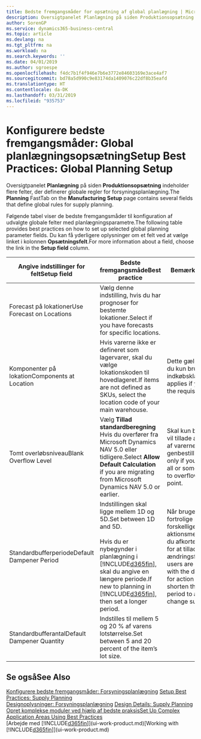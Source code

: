 ```yaml
---
title: Bedste fremgangsmåder for opsætning af global planlægning | Microsoft Docs
description: Oversigtpanelet Planlægning på siden Produktionsopsætning indeholder flere felter, der definerer globale regler for forsyningsplanlægning.
author: SorenGP
ms.service: dynamics365-business-central
ms.topic: article
ms.devlang: na
ms.tgt_pltfrm: na
ms.workload: na
ms.search.keywords: ''
ms.date: 04/01/2019
ms.author: sgroespe
ms.openlocfilehash: f4dc7b1f4f946e7b6e3772e84603169e3ace4af7
ms.sourcegitcommit: bd78a5d990c9e83174da1409076c22df8b35eafd
ms.translationtype: HT
ms.contentlocale: da-DK
ms.lasthandoff: 03/31/2019
ms.locfileid: "935753"
---
```

# <a name="setup-best-practices-global-planning-setup"></a><span data-ttu-id="2d386-103">Konfigurere bedste fremgangsmåder: Global planlægningsopsætning</span><span class="sxs-lookup"><span data-stu-id="2d386-103">Setup Best Practices: Global Planning Setup</span></span>
<span data-ttu-id="2d386-104">Oversigtpanelet **Planlægning** på siden **Produktionsopsætning** indeholder flere felter, der definerer globale regler for forsyningsplanlægning.</span><span class="sxs-lookup"><span data-stu-id="2d386-104">The **Planning** FastTab on the **Manufacturing Setup** page contains several fields that define global rules for supply planning.</span></span>  

 <span data-ttu-id="2d386-105">Følgende tabel viser de bedste fremgangsmåder til konfiguration af udvalgte globale felter med planlægningsparametre.</span><span class="sxs-lookup"><span data-stu-id="2d386-105">The following table provides best practices on how to set up selected global planning parameter fields.</span></span> <span data-ttu-id="2d386-106">Du kan få yderligere oplysninger om et felt ved at vælge linket i kolonnen **Opsætningsfelt**.</span><span class="sxs-lookup"><span data-stu-id="2d386-106">For more information about a field, choose the link in the **Setup field** column.</span></span>  

|<span data-ttu-id="2d386-107">Angive indstillinger for felt</span><span class="sxs-lookup"><span data-stu-id="2d386-107">Setup field</span></span>|<span data-ttu-id="2d386-108">Bedste fremgangsmåde</span><span class="sxs-lookup"><span data-stu-id="2d386-108">Best practice</span></span>|<span data-ttu-id="2d386-109">Bemærkning</span><span class="sxs-lookup"><span data-stu-id="2d386-109">Comment</span></span>|  
|-----------------|-------------------|-------------|  
|<span data-ttu-id="2d386-110">Forecast på lokationer</span><span class="sxs-lookup"><span data-stu-id="2d386-110">Use Forecast on Locations</span></span>|<span data-ttu-id="2d386-111">Vælg denne indstilling, hvis du har prognoser for bestemte lokationer.</span><span class="sxs-lookup"><span data-stu-id="2d386-111">Select if you have forecasts for specific locations.</span></span>||  
|<span data-ttu-id="2d386-112">Komponenter på lokation</span><span class="sxs-lookup"><span data-stu-id="2d386-112">Components at Location</span></span>|<span data-ttu-id="2d386-113">Hvis varerne ikke er defineret som lagervarer, skal du vælge lokationskoden til hovedlageret.</span><span class="sxs-lookup"><span data-stu-id="2d386-113">If items are not defined as SKUs, select the location code of your main warehouse.</span></span>|<span data-ttu-id="2d386-114">Dette gælder også, hvis du kun bruger indkøbskladden.</span><span class="sxs-lookup"><span data-stu-id="2d386-114">This also applies if you only use the requisition worksheet.</span></span>|  
|<span data-ttu-id="2d386-115">Tomt overløbsniveau</span><span class="sxs-lookup"><span data-stu-id="2d386-115">Blank Overflow Level</span></span>|<span data-ttu-id="2d386-116">Vælg **Tillad standardberegning** Hvis du overfører fra Microsoft Dynamics NAV 5.0 eller tidligere.</span><span class="sxs-lookup"><span data-stu-id="2d386-116">Select **Allow Default Calculation** if you are migrating from Microsoft Dynamics NAV 5.0 or earlier.</span></span>|<span data-ttu-id="2d386-117">Skal kun bruges, hvis du vil tillade alle eller nogle af varerne at løbe over genbestillingspunktet.</span><span class="sxs-lookup"><span data-stu-id="2d386-117">Use only if you want to allow all or some of your items to overflow the reorder point.</span></span>|  
|<span data-ttu-id="2d386-118">Standardbufferperiode</span><span class="sxs-lookup"><span data-stu-id="2d386-118">Default Dampener Period</span></span>|<span data-ttu-id="2d386-119">Indstillingen skal ligge mellem 1D og 5D.</span><span class="sxs-lookup"><span data-stu-id="2d386-119">Set between 1D and 5D.</span></span><br /><br /> <span data-ttu-id="2d386-120">Hvis du er nybegynder i planlægning i [!INCLUDE[d365fin](includes/d365fin_md.md)], skal du angive en længere periode.</span><span class="sxs-lookup"><span data-stu-id="2d386-120">If new to planning in [!INCLUDE[d365fin](includes/d365fin_md.md)], then set a longer period.</span></span>|<span data-ttu-id="2d386-121">Når brugerne er mere fortrolige med de forskellige årsager til aktionsmeddelelser, kan du afkorte bufferperioden for at tillade flere ændringsforslag.</span><span class="sxs-lookup"><span data-stu-id="2d386-121">When users are more familiar with the different reasons for action messages, then shorten the dampener period to allow more change suggestions.</span></span>|  
|<span data-ttu-id="2d386-122">Standardbufferantal</span><span class="sxs-lookup"><span data-stu-id="2d386-122">Default Dampener Quantity</span></span>|<span data-ttu-id="2d386-123">Indstilles til mellem 5 og 20 % af varens lotstørrelse.</span><span class="sxs-lookup"><span data-stu-id="2d386-123">Set between 5 and 20 percent of the item’s lot size.</span></span>||  

## <a name="see-also"></a><span data-ttu-id="2d386-124">Se også</span><span class="sxs-lookup"><span data-stu-id="2d386-124">See Also</span></span>  
 <span data-ttu-id="2d386-125">[Konfigurere bedste fremgangsmåder: Forsyningsplanlægning](setup-best-practices-supply-planning.md) </span><span class="sxs-lookup"><span data-stu-id="2d386-125">[Setup Best Practices: Supply Planning](setup-best-practices-supply-planning.md) </span></span>  
 <span data-ttu-id="2d386-126">[Designoplysninger: Forsyningsplanlægning](design-details-supply-planning.md) </span><span class="sxs-lookup"><span data-stu-id="2d386-126">[Design Details: Supply Planning](design-details-supply-planning.md) </span></span>  
 [<span data-ttu-id="2d386-127">Opret komplekse moduler ved hjælp af bedste praksis</span><span class="sxs-lookup"><span data-stu-id="2d386-127">Set Up Complex Application Areas Using Best Practices</span></span>](set-up-complex-application-areas-using-best-practices.md)  
 <span data-ttu-id="2d386-128">[Arbejde med [!INCLUDE[d365fin](includes/d365fin_md.md)]](ui-work-product.md)</span><span class="sxs-lookup"><span data-stu-id="2d386-128">[Working with [!INCLUDE[d365fin](includes/d365fin_md.md)]](ui-work-product.md)</span></span>
